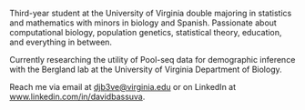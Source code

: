 Third-year student at the University of Virginia double majoring in statistics and mathematics with minors in biology and Spanish. Passionate about computational biology, population genetics, statistical theory, education, and everything in between.

Currently researching the utility of Pool-seq data for demographic inference with the Bergland lab at the University of Virginia Department of Biology.

Reach me via email at djb3ve@virginia.edu or on LinkedIn at www.linkedin.com/in/davidbassuva.
